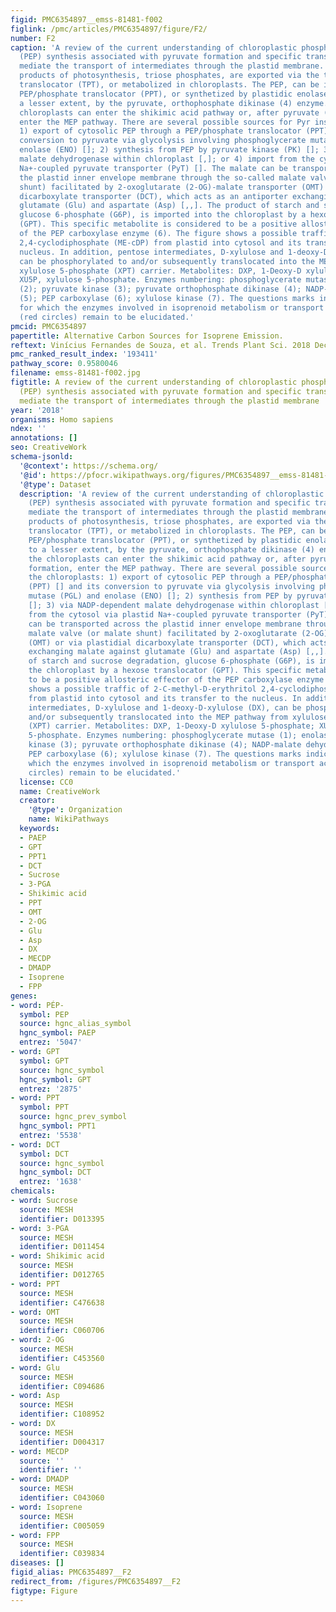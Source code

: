 ```yaml
---
figid: PMC6354897__emss-81481-f002
figlink: /pmc/articles/PMC6354897/figure/F2/
number: F2
caption: 'A review of the current understanding of chloroplastic phosphoenolpyruvate
  (PEP) synthesis associated with pyruvate formation and specific transporters that
  mediate the transport of intermediates through the plastid membrane. The primary
  products of photosynthesis, triose phosphates, are exported via the triose phosphate/phosphate
  translocator (TPT), or metabolized in chloroplasts. The PEP, can be imported via
  PEP/phosphate translocator (PPT), or synthetized by plastidic enolase (2) or, to
  a lesser extent, by the pyruvate, orthophosphate dikinase (4) enzyme. PEP in the
  chloroplasts can enter the shikimic acid pathway or, after pyruvate (Pyr) formation,
  enter the MEP pathway. There are several possible sources for Pyr inside the chloroplasts:
  1) export of cytosolic PEP through a PEP/phosphate translocator (PPT) [] and its
  conversion to pyruvate via glycolysis involving phosphoglycerate mutase (PGL) and
  enolase (ENO) []; 2) synthesis from PEP by pyruvate kinase (PK) []; 3) via NADP-dependent
  malate dehydrogenase within chloroplast [,]; or 4) import from the cytosol via plastid
  Na+-coupled pyruvate transporter (PyT) []. The malate can be transported across
  the plastid inner envelope membrane through the so-called malate valve (or malate
  shunt) facilitated by 2-oxoglutarate (2-OG)-malate transporter (OMT) or via plastidial
  dicarboxylate transporter (DCT), which acts as an antiporter exchanging malate against
  glutamate (Glu) and aspartate (Asp) [,,]. The product of starch and sucrose degradation,
  glucose 6-phosphate (G6P), is imported into the chloroplast by a hexose translocator
  (GPT). This specific metabolite is considered to be a positive allosteric effector
  of the PEP carboxylase enzyme (6). The figure shows a possible traffic of 2-C-methyl-D-erythritol
  2,4-cyclodiphosphate (ME-cDP) from plastid into cytosol and its transfer to the
  nucleus. In addition, pentose intermediates, D-xylulose and 1-deoxy-D-xylulose (DX),
  can be phosphorylated to and/or subsequently translocated into the MEP pathway from
  xylulose 5-phosphate (XPT) carrier. Metabolites: DXP, 1-Deoxy-D xylulose 5-phosphate;
  XU5P, xylulose 5-phosphate. Enzymes numbering: phosphoglycerate mutase (1); enolase
  (2); pyruvate kinase (3); pyruvate orthophosphate dikinase (4); NADP-malate dehydrogenase
  (5); PEP carboxylase (6); xylulose kinase (7). The questions marks indicate steps
  for which the enzymes involved in isoprenoid metabolism or transport activities
  (red circles) remain to be elucidated.'
pmcid: PMC6354897
papertitle: Alternative Carbon Sources for Isoprene Emission.
reftext: Vinícius Fernandes de Souza, et al. Trends Plant Sci. 2018 Dec;23(12):1081-1101.
pmc_ranked_result_index: '193411'
pathway_score: 0.9580046
filename: emss-81481-f002.jpg
figtitle: A review of the current understanding of chloroplastic phosphoenolpyruvate
  (PEP) synthesis associated with pyruvate formation and specific transporters that
  mediate the transport of intermediates through the plastid membrane
year: '2018'
organisms: Homo sapiens
ndex: ''
annotations: []
seo: CreativeWork
schema-jsonld:
  '@context': https://schema.org/
  '@id': https://pfocr.wikipathways.org/figures/PMC6354897__emss-81481-f002.html
  '@type': Dataset
  description: 'A review of the current understanding of chloroplastic phosphoenolpyruvate
    (PEP) synthesis associated with pyruvate formation and specific transporters that
    mediate the transport of intermediates through the plastid membrane. The primary
    products of photosynthesis, triose phosphates, are exported via the triose phosphate/phosphate
    translocator (TPT), or metabolized in chloroplasts. The PEP, can be imported via
    PEP/phosphate translocator (PPT), or synthetized by plastidic enolase (2) or,
    to a lesser extent, by the pyruvate, orthophosphate dikinase (4) enzyme. PEP in
    the chloroplasts can enter the shikimic acid pathway or, after pyruvate (Pyr)
    formation, enter the MEP pathway. There are several possible sources for Pyr inside
    the chloroplasts: 1) export of cytosolic PEP through a PEP/phosphate translocator
    (PPT) [] and its conversion to pyruvate via glycolysis involving phosphoglycerate
    mutase (PGL) and enolase (ENO) []; 2) synthesis from PEP by pyruvate kinase (PK)
    []; 3) via NADP-dependent malate dehydrogenase within chloroplast [,]; or 4) import
    from the cytosol via plastid Na+-coupled pyruvate transporter (PyT) []. The malate
    can be transported across the plastid inner envelope membrane through the so-called
    malate valve (or malate shunt) facilitated by 2-oxoglutarate (2-OG)-malate transporter
    (OMT) or via plastidial dicarboxylate transporter (DCT), which acts as an antiporter
    exchanging malate against glutamate (Glu) and aspartate (Asp) [,,]. The product
    of starch and sucrose degradation, glucose 6-phosphate (G6P), is imported into
    the chloroplast by a hexose translocator (GPT). This specific metabolite is considered
    to be a positive allosteric effector of the PEP carboxylase enzyme (6). The figure
    shows a possible traffic of 2-C-methyl-D-erythritol 2,4-cyclodiphosphate (ME-cDP)
    from plastid into cytosol and its transfer to the nucleus. In addition, pentose
    intermediates, D-xylulose and 1-deoxy-D-xylulose (DX), can be phosphorylated to
    and/or subsequently translocated into the MEP pathway from xylulose 5-phosphate
    (XPT) carrier. Metabolites: DXP, 1-Deoxy-D xylulose 5-phosphate; XU5P, xylulose
    5-phosphate. Enzymes numbering: phosphoglycerate mutase (1); enolase (2); pyruvate
    kinase (3); pyruvate orthophosphate dikinase (4); NADP-malate dehydrogenase (5);
    PEP carboxylase (6); xylulose kinase (7). The questions marks indicate steps for
    which the enzymes involved in isoprenoid metabolism or transport activities (red
    circles) remain to be elucidated.'
  license: CC0
  name: CreativeWork
  creator:
    '@type': Organization
    name: WikiPathways
  keywords:
  - PAEP
  - GPT
  - PPT1
  - DCT
  - Sucrose
  - 3-PGA
  - Shikimic acid
  - PPT
  - OMT
  - 2-OG
  - Glu
  - Asp
  - DX
  - MECDP
  - DMADP
  - Isoprene
  - FPP
genes:
- word: PÉP-
  symbol: PEP
  source: hgnc_alias_symbol
  hgnc_symbol: PAEP
  entrez: '5047'
- word: GPT
  symbol: GPT
  source: hgnc_symbol
  hgnc_symbol: GPT
  entrez: '2875'
- word: PPT
  symbol: PPT
  source: hgnc_prev_symbol
  hgnc_symbol: PPT1
  entrez: '5538'
- word: DCT
  symbol: DCT
  source: hgnc_symbol
  hgnc_symbol: DCT
  entrez: '1638'
chemicals:
- word: Sucrose
  source: MESH
  identifier: D013395
- word: 3-PGA
  source: MESH
  identifier: D011454
- word: Shikimic acid
  source: MESH
  identifier: D012765
- word: PPT
  source: MESH
  identifier: C476638
- word: OMT
  source: MESH
  identifier: C060706
- word: 2-OG
  source: MESH
  identifier: C453560
- word: Glu
  source: MESH
  identifier: C094686
- word: Asp
  source: MESH
  identifier: C108952
- word: DX
  source: MESH
  identifier: D004317
- word: MECDP
  source: ''
  identifier: ''
- word: DMADP
  source: MESH
  identifier: C043060
- word: Isoprene
  source: MESH
  identifier: C005059
- word: FPP
  source: MESH
  identifier: C039834
diseases: []
figid_alias: PMC6354897__F2
redirect_from: /figures/PMC6354897__F2
figtype: Figure
---
```

